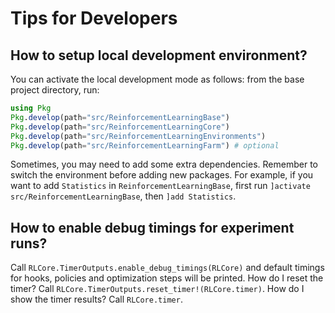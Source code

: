 # Tips for Developers

## How to setup local development environment?

You can activate the local development mode as follows: from the base project directory, run:

```julia
using Pkg
Pkg.develop(path="src/ReinforcementLearningBase")
Pkg.develop(path="src/ReinforcementLearningCore")
Pkg.develop(path="src/ReinforcementLearningEnvironments")
Pkg.develop(path="src/ReinforcementLearningFarm") # optional
```

Sometimes, you may need to add some
extra dependencies. Remember to switch the environment before adding new
packages. For example, if you want to add
`Statistics` in `ReinforcementLearningBase`, first run `]activate
src/ReinforcementLearningBase`, then `]add Statistics`.

## How to enable debug timings for experiment runs?

Call `RLCore.TimerOutputs.enable_debug_timings(RLCore)` and default timings for hooks, policies and optimization steps will be printed. How do I reset the timer? Call `RLCore.TimerOutputs.reset_timer!(RLCore.timer)`. How do I show the timer results? Call `RLCore.timer`.

